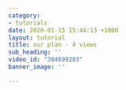 ```yaml
---
category:
- tutorials
date: 2020-01-15 15:44:13 +1000
layout: tutorial
title: our plan - 4 views
sub_heading: ''
video_id: "384699203"
banner_image: ''

---
```

